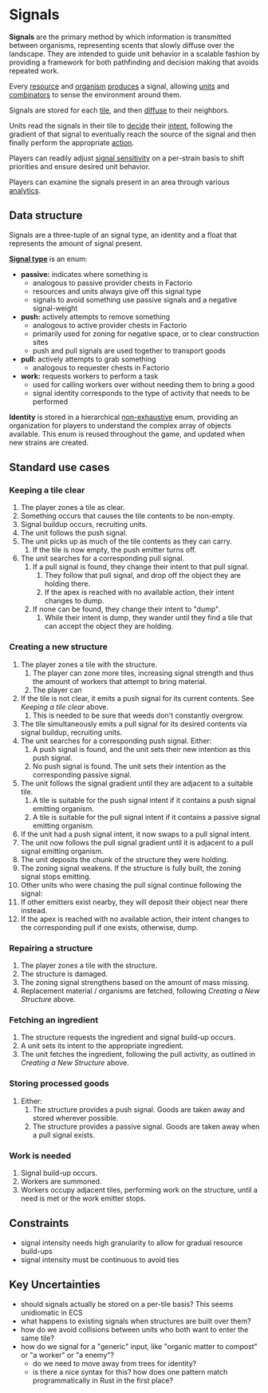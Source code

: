 # Signals

**Signals** are the primary method by which information is transmitted between organisms, representing scents that slowly diffuse over the landscape.
They are intended to guide unit behavior in a scalable fashion by providing a framework for both pathfinding and decision making that avoids repeated work.

Every [resource](../resources/README.md) and [organism](../organisms/README.md) [produces](production-diffusion.md) a signal, allowing [units](../organisms/units.md) and [combinators](../organisms/combinators.md) to sense the environment around them.

Signals are stored for each [tile](../environment/tiles.md), and then [diffuse](production-diffusion.md) to their neighbors.

Units read the signals in their tile to [decide](decisions.md) their [intent](decisions.md#intents), following the gradient of that signal to eventually reach the source of the signal and then finally perform the appropriate [action](decisions.md#actions).

Players can readily adjust [signal sensitivity](sensitivity.md) on a per-strain basis to shift priorities and ensure desired unit behavior.

Players can examine the signals present in an area through various [analytics](../ui/analytics.md).

## Data structure

Signals are a three-tuple of an signal type, an identity and a float that represents the amount of signal present.

[**Signal type**](activities-actions-intents.md) is an enum:

- **passive:** indicates where something is
  - analogous to passive provider chests in Factorio
  - resources and units always give off this signal type
  - signals to avoid something use passive signals and a negative signal-weight
- **push:** actively attempts to remove something
  - analogous to active provider chests in Factorio
  - primarily used for zoning for negative space, or to clear construction sites
  - push and pull signals are used together to transport goods
- **pull:** actively attempts to grab something
  - analogous to requester chests in Factorio
- **work:** requests workers to perform a task
  - used for calling workers over without needing them to bring a good
  - signal identity corresponds to the type of activity that needs to be performed

**Identity** is stored in a hierarchical [non-exhaustive](https://doc.rust-lang.org/reference/attributes/type_system.html) enum, providing an organization for players to understand the complex array of objects available.
This enum is reused throughout the game, and updated when new strains are created.

## Standard use cases

### Keeping a tile clear

1. The player zones a tile as clear.
2. Something occurs that causes the tile contents to be non-empty.
3. Signal buildup occurs, recruiting units.
4. The unit follows the push signal.
5. The unit picks up as much of the tile contents as they can carry.
   1. If the tile is now empty, the push emitter turns off.
6. The unit searches for a corresponding pull signal.
   1. If a pull signal is found, they change their intent to that pull signal.
      1. They follow that pull signal, and drop off the object they are holding there.
      2. If the apex is reached with no available action, their intent changes to dump.
   2. If none can be found, they change their intent to "dump".
      1. While their intent is dump, they wander until they find a tile that can accept the object they are holding.

### Creating a new structure

1. The player zones a tile with the structure.
   1. The player can zone more tiles, increasing signal strength and thus the amount of workers that attempt to bring material.
   2. The player can
2. If the tile is not clear, it emits a push signal for its current contents. See _Keeping a tile clear_ above.
   1. This is needed to be sure that weeds don't constantly overgrow.
3. The tile simultaneously emits a pull signal for its desired contents via signal buildup, recruiting units.
4. The unit searches for a corresponding push signal. Either:
   1. A push signal is found, and the unit sets their new intention as this push signal.
   2. No push signal is found. The unit sets their intention as the corresponding passive signal.
5. The unit follows the signal gradient until they are adjacent to a suitable tile.
   1. A tile is suitable for the push signal intent if it contains a push signal emitting organism.
   2. A tile is suitable for the pull signal intent if it contains a passive signal emitting organism.
6. If the unit had a push signal intent, it now swaps to a pull signal intent.
7. The unit now follows the pull signal gradient until it is adjacent to a pull signal emitting organism.
8. The unit deposits the chunk of the structure they were holding.
9. The zoning signal weakens. If the structure is fully built, the zoning signal stops emitting.
10. Other units who were chasing the pull signal continue following the signal:
11. If other emitters exist nearby, they will deposit their object near there instead.
12. If the apex is reached with no available action, their intent changes to the corresponding pull if one exists, otherwise, dump.

### Repairing a structure

1. The player zones a tile with the structure.
2. The structure is damaged.
3. The zoning signal strengthens based on the amount of mass missing.
4. Replacement material / organisms are fetched, following _Creating a New Structure_ above.

### Fetching an ingredient

1. The structure requests the ingredient and signal build-up occurs.
2. A unit sets its intent to the appropriate ingredient.
3. The unit fetches the ingredient, following the pull activity, as outlined in _Creating a New Structure_ above.

### Storing processed goods

1. Either:
   1. The structure provides a push signal. Goods are taken away and stored wherever possible.
   2. The structure provides a passive signal. Goods are taken away when a pull signal exists.

### Work is needed

1. Signal build-up occurs.
2. Workers are summoned.
3. Workers occupy adjacent tiles, performing work on the structure, until a need is met or the work emitter stops.

## Constraints

- signal intensity needs high granularity to allow for gradual resource build-ups
- signal intensity must be continuous to avoid ties

## Key Uncertainties

- should signals actually be stored on a per-tile basis? This seems unidiomatic in ECS
- what happens to existing signals when structures are built over them?
- how do we avoid collisions between units who both want to enter the same tile?
- how do we signal for a "generic" input, like "organic matter to compost" or "a worker" or "a enemy"?
  - do we need to move away from trees for identity?
  - is there a nice syntax for this? how does one pattern match programmatically in Rust in the first place?
